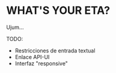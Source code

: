 # WHAT'S YOUR ETA?

Ujum...

TODO:
* Restricciones de entrada textual
* Enlace API-UI
* Interfaz "responsive"